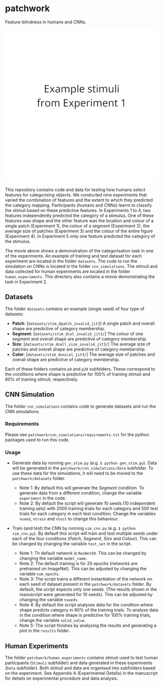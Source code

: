 # patchwork
Feature-blindness in humans and CNNs.

![Movie for Experiment 1](https://github.com/feature-blindness/patchwork/blob/main/human_experiments/Experiment_1.gif)

This repository contains code and data for testing how humans select features for categorising objects. We conducted nine experiments that varied the combination of features and the extent to which they predicted the category mapping. Participants (humans and CNNs) learnt to classify the stimuli based on these predictive features. In Experiments 1 to 4, two features independently predicted the category of a stimulus. One of these features was shape and the other feature was the location and colour of a single patch (Experiment 1), the colour of a segment (Experiment 2), the average size of patches (Experiment 3) and the colour of the entire figure (Experiment 4). In Experiment 5 only one feature predicted the category of the stimulus.

The movie above shows a demonstration of the categorisation task in one of the experiments. An example of training and test dataset for each experiment are located in the folder `datasets`. The code to run the simulation on CNNs is located in the folder `cnn_simulations`. The stimuli and data collected for human experiments are located in the folder `human_experiments`. This directory also contains a movie demonstrating the task in Experiment 2.

## Datasets
The folder `datasets` contains an example (single seed) of four type of datasets:
- **Patch**: [`datasets/stim_dpatch_invalid_jit3`] A single patch and overall shape are predictive of category membership.
- **Segment**: [`datasets/stim_dcol_invalid_jit3/`] The colour of one segment and overall shape are predictive of category membership.
- **Size**: [`datasets/stim_dcell_size_invalid_jit3/`] The average size of patches and overall shape are predictive of category membership.
- **Color**: [`datasets/stim_dunicol_jit3/`] The average size of patches and overall shape are predictive of category membership.

Each of these folders contains `p0` and `p20` subfolders. These correspond to the conditions where shape is predictive for 100% of training stimuli and 80% of training stimuli, respectively.


## CNN Simulation
The folder `cnn_simulations` contains code to generate datasets and run the CNN simulations.

### Requirements
Please see `patchwork/cnn_simulations/requirements.txt` for the python packages used to run this code.

### Usage
- Generate data by running `gen_stim.py` (e.g. `$ python gen_stim.py`). Data will be generated in the `patchwork/cnn_simulations/data` subfolder. To use these data for the simulations, it will need to be moved to the `patchwork/datasets` folder.
    - Note 1: By default this will generate the _Segment_ condition. To generate data from a different condition, change the variable `experiment` in the code.
    - Note 2: By default the script will generate 10 seeds (10 independent training sets) with 2000 training trials for each category and 500 test trials for each category in each test condition. Change the variables `nseed`, `ntrain` and `ntest` to change this behaviour.

- Train (and test) the CNN by running `sim_cnn.py` (e.g. `$ python sim_cnn.py`). By default this script will train and test multiple seeds under each of the four conditions (_Patch_, _Segment_, _Size_ and _Colour_). This can be changed by changing the variable `test_set` in the script.
    - Note 1: Th default network is `ResNet50`. This can be changed by changing the variable `model_name`.
    - Note 2: The default training is for 20 epochs (networks are pretrained on ImageNet). This can be adjusted by changing the variable `num_epochs`.
    - Note 3: The script trains a different instantiation of the network on each seed of dataset present in the `patchwork/datasets` folder. By default, the script expects only one seeds. (The results shown in the manuscript were generated for 10 seeds). This can be adjusted by changing the variable `nseeds`.
    - Note 4: By default the script analyses data for the condition where shape predicts category in 80% of the training trials. To analyse data in the condition where shape is predictive for 100% training trials, change the variable `valid_value`.
    - Note 5: The script finishes by analysing the results and generating a plot in the `results` folder.


## Human Experiments

The folder `patchwork/human_experiments` contains stimuli used to test human participants (`Stimuli` subfolder) and data generated in these experiments (`Data` subfolder). Both stimuli and data are organised into subfolders based on the experiment. See Appendix A (Experimental Details) in the manuscript for details on experimental procedure and data analysis.